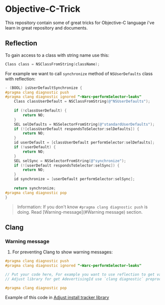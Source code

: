 # Objective-C-Trick
This repository contain some of great tricks for Objective-C language i've learn in great repository and documents.

## Reflection

To gain access to a class with string name use this:

```objective-c
Class class = NSClassFromString(className);
```

For example we want to call `synchronize` method of `NSUserDefaults` class with reflection:

```objective-c
- (BOOL) isUserDefaultSynchronize {
#pragma clang diagnostic push
#pragma clang diagnostic ignored "-Warc-performSelector-leaks"
    Class classUserDefault = NSClassFromString(@"NSUserDefaults");
    
    if (!classUserDefault) {
        return NO;
    }
    SEL selDefaults = NSSelectorFromString(@"standardUserDefaults");
    if (![classUserDefault respondsToSelector:selDefaults]) {
        return NO;
    }
    id userDefault = [classUserDefault performSelector:selDefaults];
    if (!userDefault) {
        return NO;
    }
    SEL selSync = NSSelectorFromString(@"synchronize");
    if (![userDefault respondsToSelector:selSync]) {
        return NO;
    }
    id synchronize = [userDefault performSelector:selSync];
    
    return synchronize;
#pragma clang diagnostic pop
}
```

> Information: If you don't know `#pragma clang diagnostic push` is doing. Read [Warning-message](#Warning message) section.

## Clang

### Warning message

1) For preventing Clang to show warning messages:

```objective-c
#pragma clang diagnostic push
#pragma clang diagnostic ignored "-Warc-performSelector-leaks"

// Put your code here, For example you want to use reflection to get value of a system library.
// Adjust library for get AdevertisingId use `clang diagnostic` preprocessor code.

#pragma clang diagnostic pop
```

Example of this code in [Adjust install tracker library](https://github.com/adjust/ios_sdk/blob/ace81b8fafeb66285c51dac19562eef03bda94d4/Adjust/ADJAdditions/UIDevice%2BADJAdditions.m#L36-L52)

